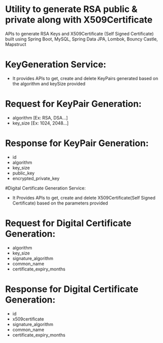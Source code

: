 # Utility to generate RSA public & private along with X509Certificate
APIs to generate RSA Keys and X509Certificate (Self Signed Certificate) built using Spring Boot, MySQL, Spring Data JPA, Lombok, Bouncy Castle, Mapstruct

KeyGeneration Service:
=====
* It provides APIs to get, create and delete KeyPairs generated based on the algorithm and keySize provided

Request for KeyPair Generation:
=====

* algorithm [Ex: RSA, DSA...]
* key_size [Ex: 1024, 2048...]


Response for KeyPair Generation:
=====
* id
* algorithm 
* key_size
* public_key
* encrypted_private_key

#Digital Certificate Generation Service:
* It Provides APIs to get, create and delete X509Certificate(Self Signed Certificate) based on the parameters provided

Request for Digital Certificate Generation:
=====
* algorithm
* key_size
* signature_algorithm
* common_name
* certificate_expiry_months


Response for Digital Certificate Generation:
=====
* id
* x509certificate
* signature_algorithm
* common_name
* certificate_expiry_months
